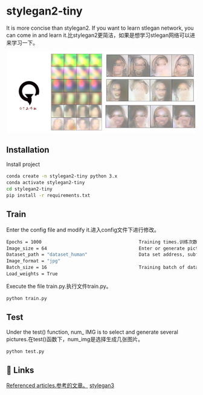 
# stylegan2-tiny

It is more concise than stylegan2. If you want to learn stlegan network, you can come in and learn it.比stylegan2更简洁，如果是想学习stlegan网络可以进来学习一下。

![image](./sl/stylegan.png)

## Installation

Install project

```bash
conda create -n stylegan2-tiny python 3.x
conda activate stylegan2-tiny
cd stylegan2-tiny
pip install -r requirements.txt
```
    
## Train
Enter the config file and modify it.进入config文件下进行修改。
```bash
Epochs = 1000                                    Training times.训练次数。
Image_size = 64                                  Enter or generate picture size.输入或生成图片大小。
Dataset_path = "dataset_human"                   Data set address, subfolder containing pictures.数据集地址，子文件夹包含图片。
Image_format = "jpg"                             
Batch_size = 16                                  Training batch of data set.数据集的训练批次。
Load_weights = True
```
Execute the file train.py.执行文件train.py。
```bash
python train.py
```
## Test
Under the test() function, num_ IMG is to select and generate several pictures.在test()函数下，num_img是选择生成几张图片。
```bash
python test.py
```
## 🔗 Links
[Referenced articles.参考的文章。](https://nn.labml.ai/gan/stylegan/index.html)
[stylegan3](https://github.com/NVlabs/stylegan3)
